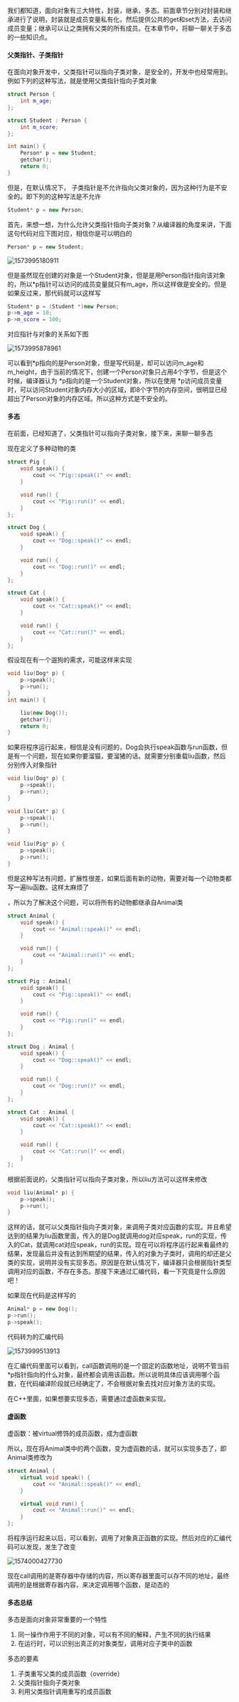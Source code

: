 我们都知道，面向对象有三大特性，封装，继承，多态。前面章节分别对封装和继承进行了说明，封装就是成员变量私有化，然后提供公共的get和set方法，去访问成员变量；继承可以让之类拥有父类的所有成员。在本章节中，将聊一聊关于多态的一些知识点。

#### 父类指针、子类指针

在面向对象开发中，父类指针可以指向子类对象，是安全的，开发中也经常用到。例如下列的这种写法，就是使用父类指针指向子类对象

```C++
struct Person {
	int m_age;
};

struct Student : Person {
	int m_score;
};

int main() {
	Person* p = new Student;
	getchar();
	return 0;
}
```

但是，在默认情况下， 子类指针是不允许指向父类对象的，因为这种行为是不安全的。即下列的这种写法是不允许

```C++
Student* p = new Person;
```

首先，来想一想，为什么允许父类指针指向子类对象？从编译器的角度来讲，下面这句代码对应下图对应，相信你是可以明白的

```C++
Person* p = new Student;
```

![1573995180911](C:\Users\T\AppData\Roaming\Typora\typora-user-images\1573995180911.png)

但是虽然现在创建的对象是一个Student对象，但是是用Person指针指向该对象的，所以*p指针可以访问的成员变量就只有m_age，所以这样做是安全的。但是如果反过来，那代码就可以这样写

```C++
Student* p = (Student *)new Person;
p->m_age = 10;
p->m_score = 100;
```

对应指针与对象的关系如下图

![1573995878961](C:\Users\T\AppData\Roaming\Typora\typora-user-images\1573995878961.png)

可以看到*p指向的是Person对象，但是写代码是，却可以访问m_age和m_height，由于当前的情况下，创建一个Person对象只占用4个字节，但是这个时候，编译器认为 *p指向的是一个Student对象，所以在使用 *p访问成员变量时，可以访问Student对象内存大小的区域，即8个字节的内存空间，很明显已经超出了Person对象的内存区域。所以这种方式是不安全的。

#### 多态

在前面，已经知道了，父类指针可以指向子类对象，接下来，来聊一聊多态

现在定义了多种动物的类

```C++
struct Pig {
	void speak() {
		cout << "Pig::speak()" << endl;
	}

	void run() {
		cout << "Pig::run()" << endl;
	}
};

struct Dog {
	void speak() {
		cout << "Dog::speak()" << endl;
	}

	void run() {
		cout << "Dog::run()" << endl;
	}
};

struct Cat {
	void speak() {
		cout << "Cat::speak()" << endl;
	}

	void run() {
		cout << "Cat::run()" << endl;
	}
};
```

假设现在有一个遛狗的需求，可能这样来实现

```C++
void liu(Dog* p) {
	p->speak();
	p->run();
}
int main() {

	liu(new Dog());
	getchar();
	return 0;
}
```

如果将程序运行起来，相信是没有问题的，Dog会执行speak函数与run函数，但是有一个问题，现在如果你要溜猫，要溜猪的话。就需要分别重载liu函数，然后分别传入对象指针

```C++
void liu(Dog* p) {
	p->speak();
	p->run();
}

void liu(Cat* p) {
	p->speak();
	p->run();
}

void liu(Pig* p) {
	p->speak();
	p->run();
}
```

但是这种写法有问题，扩展性很差，如果后面有新的动物，需要对每一个动物类都写一遍liu函数。这样太麻烦了

，所以为了解决这个问题，可以将所有的动物都继承自Animal类

```C++
struct Animal {
	void speak() {
		cout << "Animal::speak()" << endl;
	}

	void run() {
		cout << "Animal::run()" << endl;
	}
};

struct Pig : Animal{
	void speak() {
		cout << "Pig::speak()" << endl;
	}

	void run() {
		cout << "Pig::run()" << endl;
	}
};

struct Dog : Animal {
	void speak() {
		cout << "Dog::speak()" << endl;
	}

	void run() {
		cout << "Dog::run()" << endl;
	}
};

struct Cat : Animal {
	void speak() {
		cout << "Cat::speak()" << endl;
	}

	void run() {
		cout << "Cat::run()" << endl;
	}
};
```

根据前面说的，父类指针可以指向子类对象，所以liu方法可以这样来修改

```C++
void liu(Animal* p) {
	p->speak();
	p->run();
}
```

这样的话，就可以父类指针指向子类对象，来调用子类对应函数的实现。并且希望达到的结果为liu函数里面，传入的是Dog就调用dog对应speak，run的实现，传入的Cat，就调用cat对应speak，run的实现。现在可以将程序运行起来看最终的结果，发现最后并没有达到所期望的结果，传入的对象为子类时，调用的却还是父类的实现，说明并没有实现多态。原因是在默认情况下，编译器只会根据指针类型调用对应的函数，不存在多态。那接下来通过汇编代码，看一下究竟是什么原因吧！

如果现在代码是这样写的

```C++
Animal* p = new Dog();
p->run();
p->speak();
```

代码转为的汇编代码

![1573999513913](C:\Users\T\AppData\Roaming\Typora\typora-user-images\1573999513913.png)

在汇编代码里面可以看到，call函数调用的是一个固定的函数地址，说明不管当前*p指针指向的什么对象，最终都会调用该函数。所以说明具体应该调用哪个函数，在代码编译阶段就已经确定了，不会根据对象去找对应对象方法的实现。

在C++里面，如果想要实现多态，需要通过虚函数来实现。

#### 虚函数

虚函数：被virtual修饰的成员函数，成为虚函数

所以，现在将Animal类中的两个函数，变为虚函数的话，就可以实现多态了，即Animal类修改为

```C++
struct Animal {
	virtual void speak() {
		cout << "Animal::speak()" << endl;
	}

	virtual void run() {
		cout << "Animal::run()" << endl;
	}
};
```

将程序运行起来以后，可以看到，调用了对象真正函数的实现。然后对应的汇编代码可以发现，发生了改变

![1574000427730](C:\Users\T\AppData\Roaming\Typora\typora-user-images\1574000427730.png)

现在call调用的是寄存器中存储的内容，所以寄存器里面可以存不同的地址，最终调用的是根据寄存器内容，来决定调用哪个函数，是动态的

#### 多态总结

多态是面向对象非常重要的一个特性

1. 同一操作作用于不同的对象，可以有不同的解释，产生不同的执行结果
2. 在运行时，可以识别出真正的对象类型，调用对应子类中的函数

多态的要素

1. 子类重写父类的成员函数（override）
2. 父类指针指向子类对象
3. 利用父类指针调用重写的成员函数